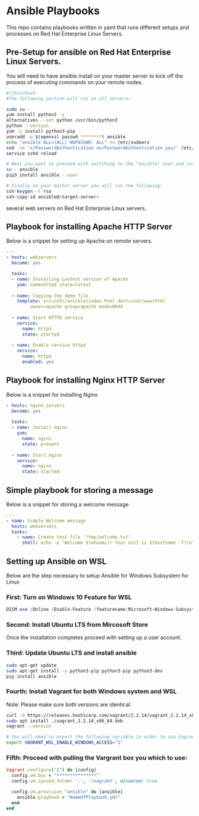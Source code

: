# Ansible Playbooks
This repo contains playbooks written in yaml that runs different setups and processes on Red Hat Enterprise Linux Servers. 

## Pre-Setup for ansible on Red Hat Enterprise Linux Servers. 
You will need to have ansible install on your master server to kick off the process of executing commands on your remote nodes. 
```sh
#!/bin/bash
#The following portion will run on all servers:

sudo su - 
yum install python3 -y
alternatives --set python /usr/bin/python3
python --version
yum -y install python3-pip
useradd -p $(openssl passwd ********) ansible 
echo "ansible ALL=(ALL) NOPASSWD: ALL" >> /etc/sudoers
sed -ie 's/PasswordAuthentication no/PasswordAuthentication yes/' /etc/ssh/sshd_config
service sshd reload

# Next you want to proceed with switching to the "ansible" user and installing ansible. 
su - ansible 
pip3 install ansible --user

# Finally on your master server you will run the following:
ssh-keygen -t rsa
ssh-copy-id ansible@<target-server>

```


several web servers on Red Hat Enterprise Linux servers. 

## Playbook for installing Apache HTTP Server
Below is a snippet for setting up Apache on remote servers. 

```yml
---
- hosts: webservers
  become: yes

  tasks:
  - name: Installing Lastest version of Apache
    yum: name=httpd state=latest
    
  - name: Copying the demo file
    template: src=/etc/ansible/index.html dest=/var/www/html 
         owner=apache group=apache mode=0644
  
  - name: Start HTTPD service 
    service:
      name: httpd 
      state: started 
  
  - name: Enable service httpd
    service: 
      name: httpd 
      enabled: yes 
```

## Playbook for installing Nginx HTTP Server
Below is a snippet for installing Nginx

```yml
- hosts: nginx_servers
  become: yes
  
  tasks:   
  - name: Install nginx  
    yum: 
      name: nginx
      state: present
       
  - name: Start nginx  
    service:
      name: nginx 
      state: started 
```

## Simple playbook for storing a message
Below is a snippet for storing a welcome message
```yml
---
- name: Simple Welcome message 
  hosts: webservers
  tasks:
    - name: Create test file '/tmp/welcome.txt'
      shell: echo -e "Welcome $(whoami)! Your unit is $(hostname -f)\n" >> /tmp/welcome.txt
```

## Setting up Ansible on WSL
Below are the step necessary to setup Ansible for Windows Subsystem for Linux

### First: Turn on Windows 10 Feature for WSL
```ps1
DISM.exe /Online /Enable-Feature /featurename:Microsoft-Windows-Subsystem-Linux /all /norestart
```

### Second: Install Ubuntu LTS from Mircosoft Store 
Once the installation completes proceed with setting up a user account. 

### Third: Update Ubuntu LTS and install ansible 
```sh
sudo apt-get update
sudo apt-get install -y python3-pip python3-pip python3-dev
pip install ansible 
```

### Fourth: Install Vagrant for both Windows system and WSL 
Note: Please make sure both versions are identical. 
```sh
curl -O https://releases.hashicorp.com/vagrant/2.2.14/vagrant_2.2.14_x86_x64.deb
sudo apt install ./vagrant_2.2.14_x86_64.deb
vagrant --version

# You will need to export the following variable in order to use Vagrant functionality on your Windows system.
export VAGRANT_WSL_ENABLE_WINDOWS_ACCESS="1"
```
### Fifth: Proceed with pulling the Vargrant box you which to use:
```rb
Vagrant.configure("2") do |config|
  config.vm.box = "***************"
  config.vm.synced_folder '.', '/vagrant', disabled: true

  config.vm.provision "ansible" do |ansible|
    ansible.playbook = "NameOfPlaybook.yml"
  end  
end
```

